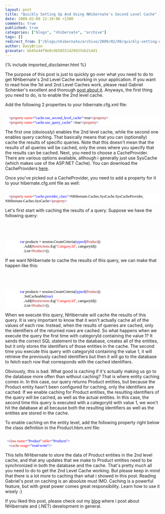 ```yaml
---
layout: post
title: "Quickly Setting Up And Using NHibernate's Second Level Cache"
date: 2009-02-09 22:19:00 +1300
comments: true
published: true
categories: ["blogs", "nhibernate", "archive"]
tags: []
redirect_from: ["/blogs/nhibernate/archive/2009/02/09/quickly-setting-up-and-using-nhibernate-s-second-level-cache.aspx/", "/blogs/nhibernate/archive/2009/02/09/quickly-setting-up-and-using-nhibernate-s-second-level-cache.html"]
author: DavyBrion
gravatar: bb45e44f9e0c0b50551429d3feb214d1
---
```

{% include imported_disclaimer.html %}
<p>The purpose of this post is just to quickly go over what you need to do to get NHibernate's 2nd Level Cache working in your application.  If you want to read how the 1st and 2nd Level Caches work, please read Gabriel Schenker's excellent and thorough <a href="http://blogs.hibernatingrhinos.com/nhibernate/archive/2008/11/09/first-and-second-level-caching-in-nhibernate.aspx">post about it</a>.
Anyways, the first thing you need to do, is to enable the 2nd level cache.  </p>
<p>Add the following 2 properties to your hibernate.cfg.xml file:
<code>
<style type="text/css"><!--
.cf { font-family: Consolas; font-size: 9pt; color: black; background: white; }
.cl { margin: 0px; }
.cb1 { color: blue; }
.cb2 { color: #a31515; }
.cb3 { color: red; }
--></style>
</code></p>
<div class="cf">
<p class="cl"><span class="cb1">&nbsp; &nbsp; &lt;</span><span class="cb2">property</span><span class="cb1"> </span><span class="cb3">name</span><span class="cb1">=</span>"<span class="cb1">cache.use_second_level_cache</span>"<span class="cb1">&gt;</span>true<span class="cb1">&lt;/</span><span class="cb2">property</span><span class="cb1">&gt;</span></p>
<p class="cl"><span class="cb1">&nbsp; &nbsp; &lt;</span><span class="cb2">property</span><span class="cb1"> </span><span class="cb3">name</span><span class="cb1">=</span>"<span class="cb1">cache.use_query_cache</span>"<span class="cb1"> &gt;</span>true<span class="cb1">&lt;/</span><span class="cb2">property</span><span class="cb1">&gt;</span></p>
</div>
<p>

The first one (obviously) enables the 2nd level cache, while the second one enables query caching. That basically means that you can (optionally) cache the results of specific queries.  Note that this doesn't mean that the results of all queries will be cached, only the ones where you specify that the results can be cached.
Next, you need to choose a CacheProvider.  There are various options available, although i generally just use SysCache (which makes use of the ASP.NET Cache).  You can download the CacheProviders <a href="http://sourceforge.net/project/showfiles.php?group_id=216446&amp;package_id=286204">here</a>.
</p>
<p>Once you've picked out a CacheProvider, you need to add a property for it to your hibernate.cfg.xml file as well:
<code>
<style type="text/css"><!--
.cf { font-family: Consolas; font-size: 9pt; color: black; background: white; }
.cl { margin: 0px; }
.cb1 { color: blue; }
.cb2 { color: #a31515; }
.cb3 { color: red; }
--></style>
</code></p>
<div class="cf">
<p class="cl"><span class="cb1">&nbsp; &nbsp; &lt;</span><span class="cb2">property</span><span class="cb1"> </span><span class="cb3">name</span><span class="cb1">=</span>"<span class="cb1">cache.provider_class</span>"<span class="cb1">&gt;</span>NHibernate.Caches.SysCache.SysCacheProvider, NHibernate.Caches.SysCache<span class="cb1">&lt;/</span><span class="cb2">property</span><span class="cb1">&gt;</span></p>
</div>
<p>

Let's first start with caching the results of a query.  Suppose we have the following query:
<code>
<style type="text/css"><!--
.cf { font-family: Consolas; font-size: 9pt; color: black; background: white; }
.cl { margin: 0px; }
.cb1 { color: blue; }
.cb2 { color: #2b91af; }
.cb3 { color: #a31515; }
--></style>
</code></p>
<div class="cf">
<p class="cl">&nbsp;&nbsp;&nbsp; &nbsp;&nbsp;&nbsp; &nbsp;&nbsp;&nbsp; &nbsp;&nbsp;&nbsp; <span class="cb1">var</span> products = session.CreateCriteria(<span class="cb1">typeof</span>(<span class="cb2">Product</span>))</p>
<p class="cl">&nbsp;&nbsp;&nbsp; &nbsp;&nbsp;&nbsp; &nbsp;&nbsp;&nbsp; &nbsp;&nbsp;&nbsp; &nbsp;&nbsp;&nbsp; .Add(<span class="cb2">Restrictions</span>.Eq(<span class="cb3">"Category.Id"</span>, categoryId))</p>
<p class="cl">&nbsp;&nbsp;&nbsp; &nbsp;&nbsp;&nbsp; &nbsp;&nbsp;&nbsp; &nbsp;&nbsp;&nbsp; &nbsp;&nbsp;&nbsp; .List&lt;<span class="cb2">Product</span>&gt;();</p>
</div>
<p>

If we want NHibernate to cache the results of this query, we can make that happen like this:
<code>
<style type="text/css"><!--
.cf { font-family: Consolas; font-size: 9pt; color: black; background: white; }
.cl { margin: 0px; }
.cb1 { color: blue; }
.cb2 { color: #2b91af; }
.cb3 { color: #a31515; }
--></style>
</code></p>
<div class="cf">
<p class="cl">&nbsp;&nbsp;&nbsp; &nbsp;&nbsp;&nbsp; &nbsp;&nbsp;&nbsp; &nbsp;&nbsp;&nbsp; <span class="cb1">var</span> products = session.CreateCriteria(<span class="cb1">typeof</span>(<span class="cb2">Product</span>))</p>
<p class="cl">&nbsp;&nbsp;&nbsp; &nbsp;&nbsp;&nbsp; &nbsp;&nbsp;&nbsp; &nbsp;&nbsp;&nbsp; &nbsp;&nbsp;&nbsp; .SetCacheable(<span class="cb1">true</span>)</p>
<p class="cl">&nbsp;&nbsp;&nbsp; &nbsp;&nbsp;&nbsp; &nbsp;&nbsp;&nbsp; &nbsp;&nbsp;&nbsp; &nbsp;&nbsp;&nbsp; .Add(<span class="cb2">Restrictions</span>.Eq(<span class="cb3">"Category.Id"</span>, categoryId))</p>
<p class="cl">&nbsp;&nbsp;&nbsp; &nbsp;&nbsp;&nbsp; &nbsp;&nbsp;&nbsp; &nbsp;&nbsp;&nbsp; &nbsp;&nbsp;&nbsp; .List&lt;<span class="cb2">Product</span>&gt;();</p>
</div>
<p>

When we execute this query, NHibernate will cache the results of this query.  It is very important to know that it won't actually cache all of the values of each row.  Instead, when the results of queries are cached, only the identifiers of the returned rows are cached.
So what happens when we execute the query the first time with categoryId containing the value 1? It sends the correct SQL statement to the database, creates all of the entities, but it only stores the identifiers of those entities in the cache.  The second time you execute this query with categoryId containing the value 1, it will retrieve the previously cached identifiers but then it will go to the database to fetch each row that corresponds with the cached identifiers.
</p>
<p>Obviously, this is bad.  What good is caching if it's actually making us go to the database more often than without caching?  That is where entity caching comes in.  In this case, our query returns Product entities, but because the Product entity hasn't been configured for caching, only the identifiers are cached.  If we enable caching for Product entities, the resulting identifiers of the query will be cached, as well as the actual entities.  In this case, the second time this query is executed with a categoryId with value 1, we won't hit the database at all because both the resulting identifiers as well as the entities are stored in the cache.  
</p>
<p>To enable caching on the entity level, add the following property right below the class definition in the Product.hbm.xml file:
<code>
<style type="text/css"><!--
.cf { font-family: Consolas; font-size: 9pt; color: black; background: white; }
.cl { margin: 0px; }
.cb1 { color: blue; }
.cb2 { color: #a31515; }
.cb3 { color: red; }
--></style>
</code></p>
<div class="cf">
<p class="cl"><span class="cb1">&nbsp; &lt;</span><span class="cb2">class</span><span class="cb1"> </span><span class="cb3">name</span><span class="cb1">=</span>"<span class="cb1">Product</span>"<span class="cb1"> </span><span class="cb3">table</span><span class="cb1">=</span>"<span class="cb1">Products</span>"<span class="cb1">&gt;</span></p>
<p class="cl"><span class="cb1">&nbsp; &nbsp; &lt;</span><span class="cb2">cache</span><span class="cb1"> </span><span class="cb3">usage</span><span class="cb1">=</span>"<span class="cb1">read-write</span>"<span class="cb1">/&gt;</span></p>
</div>
<p>

This tells NHibernate to store the data of Product entities in the 2nd level cache, and that any updates that we make to Product entities need to be synchronized in both the database and the cache.
That's pretty much all you need to do to get the 2nd Level Cache working.  But please keep in mind that there is a lot more to caching than what i showed in this post.  Reading Gabriel's post on caching is an absolute must IMO.  Caching is a powerful feature, but with great power comes great responsibility. Learn how to use it wisely :)</p>
<p>If you liked this post, please check out my <a target="_blank" href="http://davybrion.com/">blog</a> where i post about NHibernate and (.NET) development in general.</p>
<p>&nbsp;</p>
